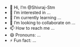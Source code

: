 - 👋 Hi, I’m @Shivraj-Stm
- 👀 I’m interested in ...
- 🌱 I’m currently learning ...
- 💞️ I’m looking to collaborate on ...
- 📫 How to reach me ...
- 😄 Pronouns: ...
- ⚡ Fun fact: ...

<!---
Shivraj-Stm/Shivraj-Stm is a ✨ special ✨ repository because its `README.md` (this file) appears on your GitHub profile.
You can click the Preview link to take a look at your changes.
--->
